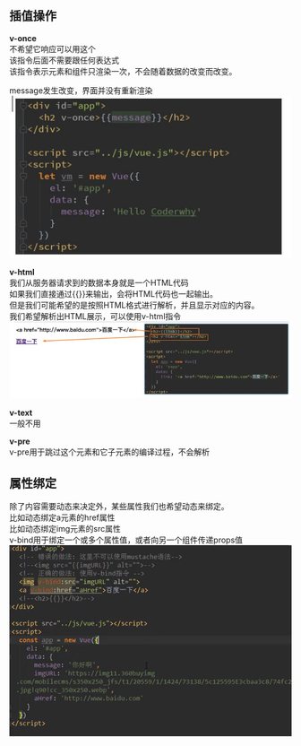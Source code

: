 

## 插值操作
**v-once**<br/>
不希望它响应可以用这个<br/>
该指令后面不需要跟任何表达式<br/>
该指令表示元素和组件只渲染一次，不会随着数据的改变而改变。<br/>

message发生改变，界面并没有重新渲染<br/>
![Alt text](./img/once.jpg)

**v-html**<br/>
我们从服务器请求到的数据本身就是一个HTML代码<br/>
如果我们直接通过{{}}来输出，会将HTML代码也一起输出。<br/>
但是我们可能希望的是按照HTML格式进行解析，并且显示对应的内容。<br/>
我们希望解析出HTML展示，可以使用v-html指令<br/>
![Alt text](./img/html.jpg)

**v-text**<br/>
一般不用<br/>


**v-pre**<br/>
v-pre用于跳过这个元素和它子元素的编译过程，不会解析<br/>


## 属性绑定
除了内容需要动态来决定外，某些属性我们也希望动态来绑定。<br/>
比如动态绑定a元素的href属性<br/>
比如动态绑定img元素的src属性<br/>
v-bind用于绑定一个或多个属性值，或者向另一个组件传递props值<br/>
![Alt text](./img/bind.jpg)


